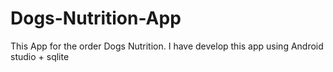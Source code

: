 # Dogs-Nutrition-App
This App for the order Dogs Nutrition. I have develop this app using Android studio + sqlite 
